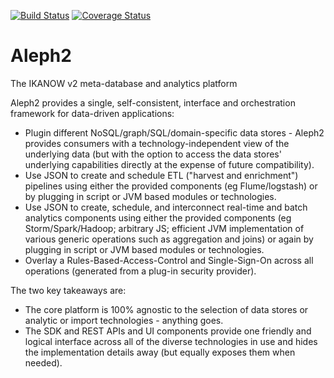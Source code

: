[![Build Status](https://travis-ci.org/IKANOW/Aleph2.svg?branch=master)](https://travis-ci.org/IKANOW/Aleph2)  [![Coverage Status](https://coveralls.io/repos/IKANOW/Aleph2/badge.svg)](https://coveralls.io/r/IKANOW/Aleph2)

# Aleph2
The IKANOW v2 meta-database and analytics platform

Aleph2 provides a single, self-consistent, interface and orchestration framework for data-driven applications:
* Plugin different NoSQL/graph/SQL/domain-specific data stores - Aleph2 provides consumers with a technology-independent view of the underlying data (but with the option to access the data stores' underlying capabilities directly at the expense of future compatibility).
* Use JSON to create and schedule ETL ("harvest and enrichment") pipelines using either the provided components (eg Flume/logstash) or by plugging in script or JVM based modules or technologies.
* Use JSON to create, schedule, and interconnect real-time and batch analytics components using either the provided components (eg Storm/Spark/Hadoop; arbitrary JS; efficient JVM implementation of various generic operations such as aggregation and joins) or again by plugging in script or JVM based modules or technologies.
* Overlay a Rules-Based-Access-Control and Single-Sign-On across all operations (generated from a plug-in security provider).

The two key takeaways are:
* The core platform is 100% agnostic to the selection of data stores or analytic or import technologies - anything goes.
* The SDK and REST APIs and UI components provide one friendly and logical interface across all of the diverse technologies in use and hides the implementation details away (but equally exposes them when needed).
